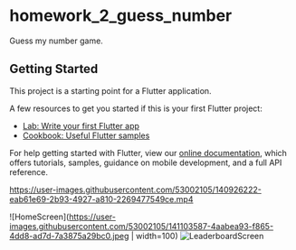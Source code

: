 # homework_2_guess_number

Guess my number game.

## Getting Started

This project is a starting point for a Flutter application.

A few resources to get you started if this is your first Flutter project:

- [Lab: Write your first Flutter app](https://flutter.dev/docs/get-started/codelab)
- [Cookbook: Useful Flutter samples](https://flutter.dev/docs/cookbook)

For help getting started with Flutter, view our
[online documentation](https://flutter.dev/docs), which offers tutorials,
samples, guidance on mobile development, and a full API reference.


https://user-images.githubusercontent.com/53002105/140926222-eab61e69-2b93-4927-a810-2269477549ce.mp4

![HomeScreen](https://user-images.githubusercontent.com/53002105/141103587-4aabea93-f865-4dd8-ad7d-7a3875a29bc0.jpeg | width=100)
![LeaderboardScreen](https://user-images.githubusercontent.com/53002105/141103598-01d63141-272e-4708-b909-58349cba2fd7.jpeg)
